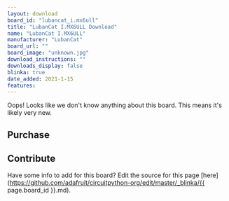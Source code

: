 ```yaml
---
layout: download
board_id: "lubancat_i.mx6ull"
title: "LubanCat I.MX6ULL Download"
name: "LubanCat I.MX6ULL"
manufacturer: "LubanCat"
board_url: ""
board_image: "unknown.jpg"
download_instructions: ""
downloads_display: false
blinka: true
date_added: 2021-1-15
features:
---
```


Oops! Looks like we don't know anything about this board. This means it's likely very new.

## Purchase
 
 
## Contribute

Have some info to add for this board? Edit the source for this page [here](https://github.com/adafruit/circuitpython-org/edit/master/_blinka/{{ page.board_id }}.md).
